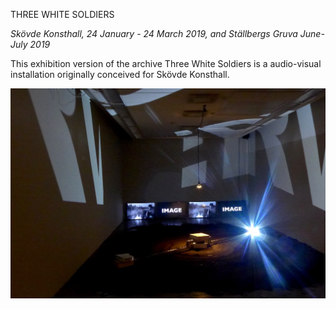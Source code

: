 THREE WHITE SOLDIERS

*Skövde Konsthall, 24 January - 24 March 2019, and Ställbergs Gruva June-July 2019*

This exhibition version of the archive Three White Soldiers is a audio-visual installation originally conceived for Skövde Konsthall.

![](/skovde1.jpg)
